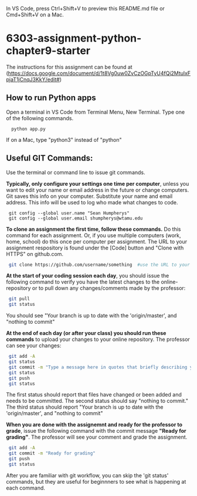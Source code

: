 In VS Code, press Ctrl+Shift+V to preview this README.md file or Cmd+Shift+V on a Mac.
# 6303-assignment-python-chapter9-starter

The instructions for this assignment can be found at   
(https://docs.google.com/document/d/1t8Vg0uw0ZvCzOGpTyU4fQj2MtulxFpjaT1jCnqJ3KkY/edit#) 
 

## How to run Python apps
Open a terminal in VS Code from Terminal Menu, New Terminal. Type one of the following commands. 
```
  python app.py
```
If on a Mac, type "python3" instead of "python"

## Useful GIT Commands:  
Use the terminal or command line to issue git commands. 
  
**Typically, only configure your settings one time per computer**, unless you want to edit your name or email address in the future or change computers. Git saves this info on your computer. Substitute your name and email address. This info will be used to log who made what changes to code.
```
 git config --global user.name "Sean Humpherys" 
 git config --global user.email shumpherys@wtamu.edu
```

**To clone an assignment the first time, follow these commands.** Do this command for each assignment. Or, if you use multiple computers (work, home, school) do this once per computer per assignment. The URL to your assignment respository is found under the [Code] button and "Clone with HTTPS" on github.com. 
```bash
 git clone https://github.com/username/something  #use the URL to your specific assignment repository on github.com
 ```

**At the start of your coding session each day**, you should issue the following command to verify you have the latest changes to the online-repository or to pull down any changes/comments made by the professor:     
```bash
 git pull  
 git status 
```
You should see "Your branch is up to date with the 'origin/master', and "nothing to commit"    
 
**At the end of each day (or after your class) you should run these commands** to upload your changes to your online repository. The professor can see your changes:     
```bash
 git add -A
 git status    
 git commit -m "Type a message here in quotes that briefly describing your changes"
 git status    
 git push
 git status   
```
The first status should report that files have changed or been added and needs to be committed. The second status should say "nothing to commit." The third status should report "Your branch is up to date with the 'origin/master', and "nothing to commit"  

**When you are done with the assignemnt and ready for the professor to grade**, issue the following command with the commit message **"Ready for grading"**. The professor will see your comment and grade the assignment. 
```bash
 git add -A  
 git commit -m "Ready for grading" 
 git push
 git status   
```
After you are familiar with git workflow, you can skip the 'git status' commands, but they are useful for beginnners to see what is happening at each command. 
